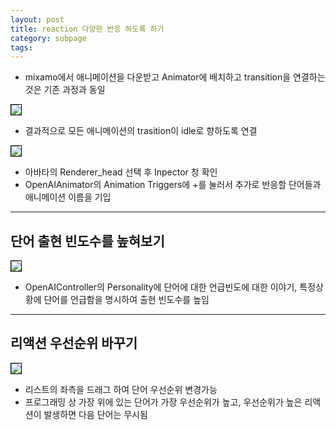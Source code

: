 ```yaml
---
layout: post
title: reaction 다양한 반응 하도록 하기
category: subpage
tags: 
---
```


* mixamo에서 애니메이션을 다운받고 Animator에 배치하고 transition을 연결하는것은 기존 과정과 동일

<img style='border:solid 1px black;' src="https://image.onethelab.com/resized/1722877202.jpg" />

* 결과적으로 모든 애니메이션의 trasition이 idle로 향하도록 연결

<img style='border:solid 1px black;' src="https://image.onethelab.com/resized/1722877364.jpg" />

* 아바타의 Renderer_head 선택 후 Inpector 창 확인
* OpenAIAnimator의 Animation Triggers에 +를 눌러서 추가로 반응할 단어들과 애니메이션 이름을 기입

---

## 단어 출현 빈도수를 높혀보기

<img style='border:solid 1px black;' src="https://image.onethelab.com/resized/1722877552.jpg" />

* OpenAIController의 Personality에 단어에 대한 언급빈도에 대한 이야기, 특정상황에 단어를 언급함을 명시하여 출현 빈도수를 높임

---

## 리액션 우선순위 바꾸기

<img style='border:solid 1px black;' src="https://image.onethelab.com/resized/1722878004.jpg" />

* 리스트의 좌측을 드래그 하여 단어 우선순위 변경가능
* 프로그래밍 상 가장 위에 있는 단어가 가장 우선순위가 높고, 우선순위가 높은 리액션이 발생하면 다음 단어는 무시됨